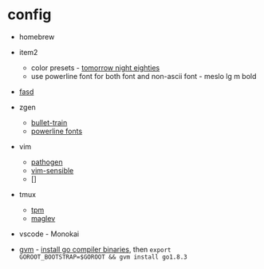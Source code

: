 # config

* homebrew
* item2
	* color presets - [tomorrow night eighties](https://github.com/chriskempson/tomorrow-theme/tree/master/iTerm2)
	* use powerline font for both font and non-ascii font - meslo lg m bold
* [fasd](https://github.com/clvv/fasd)
* zgen
	* [bullet-train](https://github.com/caiogondim/bullet-train.zsh)
	* [powerline fonts](https://github.com/powerline/fonts)
* vim
	* [pathogen](https://github.com/tpope/vim-pathogen)
	* [vim-sensible](https://github.com/tpope/vim-sensible)
	* []
* tmux 
	* [tpm](https://github.com/tmux-plugins/tpm)
	* [maglev](https://github.com/caiogondim/maglev)

* vscode - Monokai

* [gvm](https://github.com/moovweb/gvm) - [install go compiler binaries](https://golang.org/doc/install/source), then `export GOROOT_BOOTSTRAP=$GOROOT && gvm install go1.8.3`
